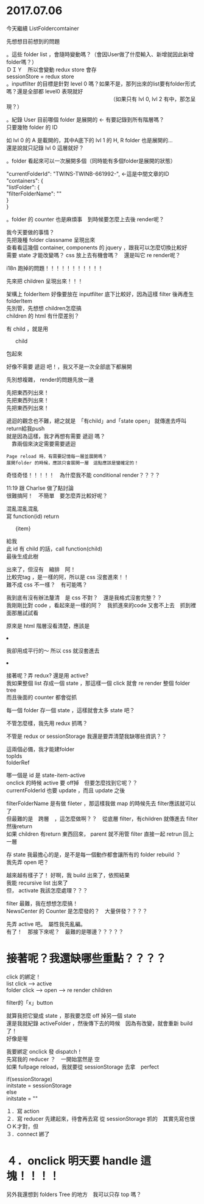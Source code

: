 # 2017.07.06

今天繼續 ListFoldercomtainer  

先想想目前想到的問題  

。這些 folder list ，會隨時變動嗎？（會因User做了什麼輸入、新增就因此新增folder嗎？）  
    ＤＩＹ　所以會變動 redux store 會存  
    sessionStore = redux store   
。inputfilter 的目標是針對 level 0 嗎？如果不是，那列出來的list要有folder形式嗎？還是全部都 level0 表現就好  
　　　　　　　　　　　　　　　　　　　　（如果只有 lvl 0, lvl 2 有中，那怎呈現？）  

。紀錄 User 目前哪個 folder 是展開的 <- 有要記錄到所有階層嗎？  
                            只要幾物 folder 的 ID  

如 lvl 0 的 A 是載開的，其中A底下的 lvl 1 的 H, R folder 也是展開的...    
還是說就只記錄 lvl 0 這層就好？  

。folder 看起來可以一次展開多個（同時能有多個folder是展開的狀態）  

 "currentFolderId": "TWINS-TWINB-661992-", <-這是中間文章的ID  
      "containers": {  
        "listFolder": {  
          "filterFolderName": ""  
        }  
      }  


。folder 的 counter 也是麻煩事　到時候要怎麼上去後 render呢？  

我今天要做的事情？  
先把幾種 folder classname 呈現出來  
查看看這幾個 container, components 的 jquery ，跟我可以怎麼切換比較好  
需要 state 才能改變嗎？ css 放上去有機會嗎？　還是叫它 re render呢？  

i18n 跑掉的問題！！！！！！！！！！！  

先來把 children 呈現出來！！！  

架構上 folderItem 好像要放在 inputfilter 底下比較好，因為這樣 filter 後再產生 folderItem  
先別管，先想想 children怎麼搞  
children 的 html 有什麼差別？  

有 child ，就是用  <ul class="list-unstyled">child</ul> 包起來  

好像不需要 遞迴 吧！，我又不是一次全部底下都展開  

先別想複雜， render的問題先放一邊  

先把東西列出來！  
先把東西列出來！  
先把東西列出來！  

遞迴的觀念也不難，總之就是　「有child」and「state open」 就傳進去呼叫 return給我push  
就是因為這樣，我才再想有需要 遞迴 嗎？   
　靠兩個來決定需要需要遞迴  

    Page reload 時，有需要記憶每一層並展開嗎？  
    展開folder 的時候，應該只會展開一層　這點應該是蠻確定的！  


奇怪奇怪！！！！！　為什麼我不能 conditional render？？？？  

11:19 跟 Charlse 做了點討論  
很難搞阿！　不簡單　要怎麼弄比較好呢？  

混亂混亂混亂  
寫 function(id) return <ul>{item}</ul> 給我  
此 id 有 child 的話，call function(child)  
最後生成此樹  

出來了，但沒有　縮排　阿！  
比較完tag ，是一樣的阿，所以是 css 沒套進來！！  
難不成 css 不一樣？　有可能嗎？  
  
我到底有沒有辦法釐清　是 css 不對？　還是我格式沒套完整？？  
我剛剛比對 code ，看起來是一樣的阿？　我抓進來的code 又套不上去　抓到裡面那層試試看  

原來是 html 階層沒看清楚，應該是   
<li> <ul> </ul> </li>  

我卻用成平行的～ 所以 css 就沒套進去  
<li> </li><ul> </ul>  


接著呢？弄 redux? 還是用 active?  
我如果整個 list 存成一個 state ，那這樣一個 click 就會 re render 整個 folder tree  
而且後面的 counter 都會從抓  

每一個 folder 存一個 state ，這樣就會太多 state 吧？  

不管怎麼樣，我先用 redux 抓嗎？  

不管是 redux or sessionStorage 我還是要弄清楚我缺哪些資訊？？  

這兩個必備，我才能建folder  
topIds  
folderRef  

哪一個是 id 是 state-item-active  
onclick 的時候 active 要 off掉　但要怎麼找到它呢？？  
currentFolderId 也要 update  ，而且 update 之後  

filterFolderName 是有做 fileter ，那這樣我做 map 的時候先去 filter應該就可以了  
但最難的是　跨層　，這怎麼做啊？？　從底層 filter，有children 就傳進去 filter 然後return  
如果 children 有return 東西回來， parent 就不用管 filter 直接一起 retrun 回上一層  

存 state 我最擔心的是，是不是每一個動作都會讓所有的 folder rebuild ？  
我先弄 open 吧？  

越來越有樣子了！ 好啊，我 build 出來了，依照結果  
我能 recursive list 出來了  
但， activate 我該怎麼處理？？？   

filter 最難，我在想想怎麼搞！  
NewsCenter 的 Counter 是怎麼發的？　大量併發？？？？  

先弄 active  吧。　屬性我先亂編。  
有了！　那接下來呢？　最難的是哪邊？？？？？  


# 接著呢？我還缺哪些重點？？？？  

click 的綁定！  
  list click --> active  
  folder click --> open --> re render children  

filter的「x」button  

就算我把它變成 state ，那我要怎麼 off 掉另一個 state   
還是我就紀錄 activeFolder ，然後傳下去的時候　因為有改變，就會重新 build 了！  
好像是喔  

我要綁定 onclick 發 dispatch！   
先寫我的 reducer ？　一開始當然是 空  
如果 fullpage reload，我就要從 sessionStorage 去拿　perfect  

if(sessionStorage)  
initstate = sessionStorage  
else  
initstate = ""  


１．寫 action  
２．寫 reducer  先建起來，待會再去寫 從 sessionStorage 抓的　其實先寫也很ＯＫ才對，但   
３．connect     綁了  
# ４．onclick     明天要 handle 這塊！！！！  

另外我還想到 folders Tree 的地方　我可以只存 top 嗎？
